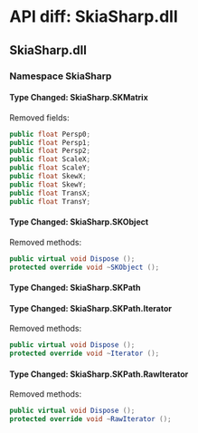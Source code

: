 # API diff: SkiaSharp.dll

## SkiaSharp.dll

### Namespace SkiaSharp

#### Type Changed: SkiaSharp.SKMatrix

Removed fields:

```csharp
public float Persp0;
public float Persp1;
public float Persp2;
public float ScaleX;
public float ScaleY;
public float SkewX;
public float SkewY;
public float TransX;
public float TransY;
```


#### Type Changed: SkiaSharp.SKObject

Removed methods:

```csharp
public virtual void Dispose ();
protected override void ~SKObject ();
```


#### Type Changed: SkiaSharp.SKPath

#### Type Changed: SkiaSharp.SKPath.Iterator

Removed methods:

```csharp
public virtual void Dispose ();
protected override void ~Iterator ();
```


#### Type Changed: SkiaSharp.SKPath.RawIterator

Removed methods:

```csharp
public virtual void Dispose ();
protected override void ~RawIterator ();
```





